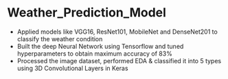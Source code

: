 # Weather_Prediction_Model
- Applied models like VGG16, ResNet101, MobileNet and DenseNet201 to classify the weather condition
- Built the deep Neural Network using Tensorflow and tuned hyperparameters to obtain maximum accuracy of 83%
- Processed the image dataset, performed EDA & classified it into 5 types using 3D Convolutional Layers in Keras
